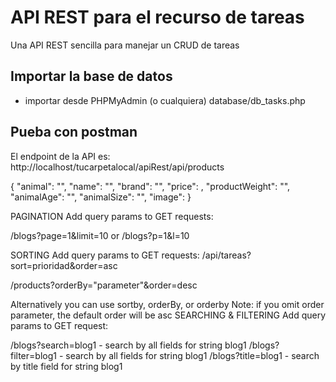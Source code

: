 # API REST para el recurso de tareas
Una API REST sencilla para manejar un CRUD de tareas

## Importar la base de datos
- importar desde PHPMyAdmin (o cualquiera) database/db_tasks.php


## Pueba con postman
El endpoint de la API es: http://localhost/tucarpetalocal/apiRest/api/products

{
    "animal": "",
    "name": "",
    "brand": "",
    "price": ,
    "productWeight": "",
    "animalAge": "",
    "animalSize": "",
    "image": 
}

PAGINATION
Add query params to GET requests:

/blogs?page=1&limit=10
or /blogs?p=1&l=10


SORTING
Add query params to GET requests:
/api/tareas?sort=prioridad&order=asc


/products?orderBy="parameter"&order=desc


Alternatively you can use sortby, orderBy, or orderby
Note: if you omit order parameter, the default order will be asc
SEARCHING & FILTERING
Add query params to GET request:

/blogs?search=blog1 - search by all fields for string blog1
/blogs?filter=blog1 - search by all fields for string blog1
/blogs?title=blog1 - search by title field for string blog1